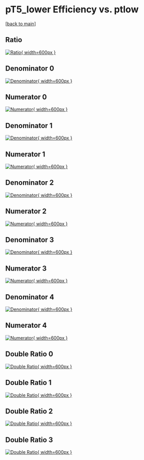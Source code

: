 # pT5_lower Efficiency vs. ptlow

[[back to main](./)]



## Ratio

[![Ratio](../mtv/var/pT5_lower_loweta_11_1_eff_ptlow.png){ width=600px }](../mtv/var/pT5_lower_loweta_11_1_eff_ptlow.pdf)

## Denominator 0

[![Denominator](../mtv/den/pT5_lower_loweta_11_1_eff_ptlow_den0.png){ width=600px }](../mtv/den/pT5_lower_loweta_11_1_eff_ptlow_den0.pdf)

## Numerator 0

[![Numerator](../mtv/num/pT5_lower_loweta_11_1_eff_ptlow_num0.png){ width=600px }](../mtv/num/pT5_lower_loweta_11_1_eff_ptlow_num0.pdf)

## Denominator 1

[![Denominator](../mtv/den/pT5_lower_loweta_11_1_eff_ptlow_den1.png){ width=600px }](../mtv/den/pT5_lower_loweta_11_1_eff_ptlow_den1.pdf)

## Numerator 1

[![Numerator](../mtv/num/pT5_lower_loweta_11_1_eff_ptlow_num1.png){ width=600px }](../mtv/num/pT5_lower_loweta_11_1_eff_ptlow_num1.pdf)

## Denominator 2

[![Denominator](../mtv/den/pT5_lower_loweta_11_1_eff_ptlow_den2.png){ width=600px }](../mtv/den/pT5_lower_loweta_11_1_eff_ptlow_den2.pdf)

## Numerator 2

[![Numerator](../mtv/num/pT5_lower_loweta_11_1_eff_ptlow_num2.png){ width=600px }](../mtv/num/pT5_lower_loweta_11_1_eff_ptlow_num2.pdf)

## Denominator 3

[![Denominator](../mtv/den/pT5_lower_loweta_11_1_eff_ptlow_den3.png){ width=600px }](../mtv/den/pT5_lower_loweta_11_1_eff_ptlow_den3.pdf)

## Numerator 3

[![Numerator](../mtv/num/pT5_lower_loweta_11_1_eff_ptlow_num3.png){ width=600px }](../mtv/num/pT5_lower_loweta_11_1_eff_ptlow_num3.pdf)

## Denominator 4

[![Denominator](../mtv/den/pT5_lower_loweta_11_1_eff_ptlow_den4.png){ width=600px }](../mtv/den/pT5_lower_loweta_11_1_eff_ptlow_den4.pdf)

## Numerator 4

[![Numerator](../mtv/num/pT5_lower_loweta_11_1_eff_ptlow_num4.png){ width=600px }](../mtv/num/pT5_lower_loweta_11_1_eff_ptlow_num4.pdf)

## Double Ratio 0

[![Double Ratio](../mtv/ratio/pT5_lower_loweta_11_1_eff_ptlow_ratio0.png){ width=600px }](../mtv/ratio/pT5_lower_loweta_11_1_eff_ptlow_ratio0.pdf)

## Double Ratio 1

[![Double Ratio](../mtv/ratio/pT5_lower_loweta_11_1_eff_ptlow_ratio1.png){ width=600px }](../mtv/ratio/pT5_lower_loweta_11_1_eff_ptlow_ratio1.pdf)

## Double Ratio 2

[![Double Ratio](../mtv/ratio/pT5_lower_loweta_11_1_eff_ptlow_ratio2.png){ width=600px }](../mtv/ratio/pT5_lower_loweta_11_1_eff_ptlow_ratio2.pdf)

## Double Ratio 3

[![Double Ratio](../mtv/ratio/pT5_lower_loweta_11_1_eff_ptlow_ratio3.png){ width=600px }](../mtv/ratio/pT5_lower_loweta_11_1_eff_ptlow_ratio3.pdf)


